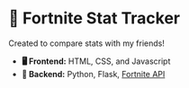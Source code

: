 # 👾 Fortnite Stat Tracker
Created to compare stats with my friends!
- **🖥️ Frontend:** HTML, CSS, and Javascript
- **🐍 Backend:** Python, Flask, [Fortnite API](https://fortnite-api.com/)
